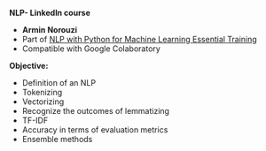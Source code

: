   **NLP- LinkedIn course**
   
   - **Armin Norouzi**
   - Part of [NLP with Python for Machine Learning Essential Training](https://www.linkedin.com/learning/nlp-with-python-for-machine-learning-essential-training?trk=course_title&upsellOrderOrigin=default_guest_learning)
   - Compatible with Google Colaboratory
   
**Objective:** 
- Definition of an NLP
- Tokenizing
- Vectorizing
- Recognize the outcomes of lemmatizing
- TF-IDF
- Accuracy in terms of evaluation metrics
- Ensemble methods
  
